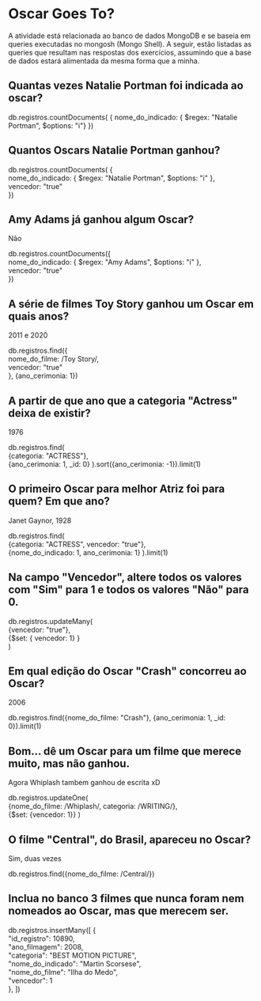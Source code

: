 # Oscar Goes To?

A atividade está relacionada ao banco de dados MongoDB e se baseia em queries executadas no mongosh (Mongo Shell). A
seguir, estão listadas as queries que resultam nas respostas dos exercícios, assumindo que a base de dados estará
alimentada da mesma forma que a minha.

## Quantas vezes Natalie Portman foi indicada ao oscar?

db.registros.countDocuments( {
nome_do_indicado: { $regex: "Natalie Portman", $options: "i"}
})

## Quantos Oscars Natalie Portman ganhou?

db.registros.countDocuments( { \
nome_do_indicado: { $regex: "Natalie Portman", $options: "i" }, \
vencedor: "true" \
})

## Amy Adams já ganhou algum Oscar?

Não

db.registros.countDocuments({ \
nome_do_indicado: { $regex: "Amy Adams", $options: "i" }, \
vencedor: "true" \
})

## A série de filmes Toy Story ganhou um Oscar em quais anos?

2011 e 2020

db.registros.find({ \
nome_do_filme: /Toy Story/, \
vencedor: "true" \
}, {ano_cerimonia: 1})

## A partir de que ano que a categoria "Actress" deixa de existir?

1976

db.registros.find( \
{categoria: "ACTRESS"}, \
{ano_cerimonia: 1, _id: 0}
).sort({ano_cerimonia: -1}).limit(1)

## O primeiro Oscar para melhor Atriz foi para quem? Em que ano?

Janet Gaynor, 1928

db.registros.find( \
{categoria: "ACTRESS", vencedor: "true"}, \
{nome_do_indicado: 1, ano_cerimonia: 1}
).limit(1)

## Na campo "Vencedor", altere todos os valores com "Sim" para 1 e todos os valores "Não" para 0.

db.registros.updateMany( \
{vencedor: "true"}, \
{$set: { vencedor: 1} } \
)

## Em qual edição do Oscar "Crash" concorreu ao Oscar?

2006

db.registros.find({nome_do_filme: "Crash"}, {ano_cerimonia: 1, _id: 0}).limit(1)

## Bom... dê um Oscar para um filme que merece muito, mas não ganhou.

Agora Whiplash tambem ganhou de escrita xD

db.registros.updateOne( \
{nome_do_filme: /Whiplash/, categoria: /WRITING/}, \
{$set: {vencedor: 1}}
)

## O filme "Central", do Brasil, apareceu no Oscar?

Sim, duas vezes

db.registros.find({nome_do_filme: /Central/})

## Inclua no banco 3 filmes que nunca foram nem nomeados ao Oscar, mas que merecem ser.

db.registros.insertMany([
{ \
"id_registro": 10890, \
"ano_filmagem": 2008, \
"categoria": "BEST MOTION PICTURE", \
"nome_do_indicado": "Martin Scorsese", \
"nome_do_filme": "Ilha do Medo", \
"vencedor": 1 \
},
])
